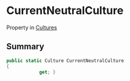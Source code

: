 # CurrentNeutralCulture

Property in [Cultures](./)

## Summary

```csharp
public static Culture CurrentNeutralCulture
{
            get; }
```
